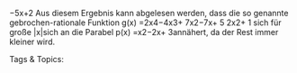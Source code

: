 −5x+2
Aus diesem Ergebnis kann abgelesen werden, dass die so genannte gebrochen-rationale Funktion
g(x) =2x4−4x3+ 7x2−7x+ 5
2x2+ 1
sich für große |x|sich an die Parabel p(x) =x2−2x+ 3annähert, da der Rest immer kleiner wird.

   Tags & Topics:
   